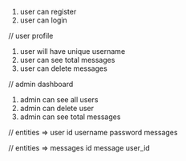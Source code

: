 1. user can register
2. user can login

// user profile

1. user will have unique username
2. user can see total messages
3. user can delete messages

// admin dashboard

1. admin can see all users
2. admin can delete user
3. admin can see total messages

// entities => user
id
username
password
messages

// entities => messages
id
message
user_id
